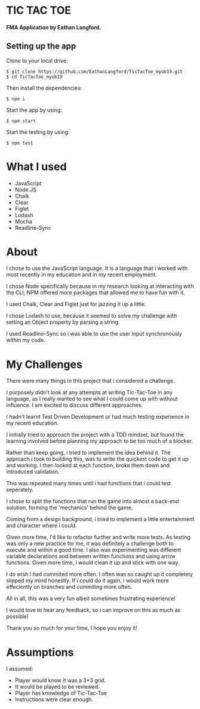 # TIC TAC TOE
#### FMA Application by Eathan Langford.


## Setting up the app


Clone to your local drive:
```
$ git clone https://github.com/EathanLangford/TicTacToe_myob19.git
$ cd TicTacToe_myob19
```
Then install the dependencies:
```
$ npm i
```
Start the app by using:
```
$ npm start
```
Start the testing by using:
```
$ npm test
```
# What I used
- JavaScript
- Node.JS
- Chalk
- Clear
- Figlet
- Lodash
- Mocha
- Readline-Sync

# About
I chose to use the JavaScript language.
It is a language that i worked with most recently in my education and in my recent employment. 

I chose Node specifically because in my research looking at interacting with the CLI, NPM offered more packages that allowed me to have fun with it.

I used Chalk, Clear and Figlet just for jazzing it up a little. 

I chose Lodash to use, because it seemed to solve my challenge with setting an Object property by parsing a string.

I used Readline-Sync so i was able to use the user input synchronously within my code.

# My Challenges

There were many things in this project that i considered a challenge. 

I purposely didn't look at any attempts at writing Tic-Tac-Toe in any language, as I really wanted to see what I could come up with without influence. I am excited to discuss  different approaches.

I hadn't learnt Test Driven Development or had much testing experience in my recent education.

I initially tried to approach the project with a TDD mindset, but found the learning involved before planning my approach to be too much of a blocker.

Rather than keep going, i tried to implement the idea behind it. The approach i took to building this, was to write the quickest code to get it up and working. 
I then looked at each function, broke them down and introduced validation.

This was repeated many times until i had functions that i could test seperately.

I chose to split the functions that run the game into almost a back-end solution, forming the 'mechanics' behind the game. 

Coming from a design background, i tried to implement a little entertainment and character where i could. 

Given more time, I'd like to refactor further and write more tests. As testing was only a new practice for me, it was definitely a challenge both to execute and within a good time. I also was experimenting was different variable declarations and between written functions and using arrow functions. Given more time, i would clean it up and stick with one way.

I do wish I had commited more often. I often was so caught up it completely slipped my mind honestly. If i could do it again, i would work more effeciently on branches and commiting more often.

All in all, this was a very fun albeit sometimes  frustrating experience!

I would love to hear any feedback, so i can improve on this as much as possible!
 
Thank you so much for your time, I hope you enjoy it!

# Assumptions
I assumed:
- Player would know it was a 3*3 grid.
- It would be played to be reviewed.
- Player has knowledge of Tic-Tac-Toe
- Instructions were clear enough.